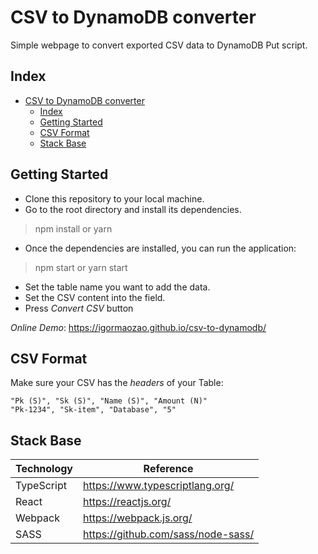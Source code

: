 # CSV to DynamoDB converter
Simple webpage to convert exported CSV data to DynamoDB Put script.

## Index

- [CSV to DynamoDB converter](#csv-to-dynamodb-converter)
  - [Index](#index)
  - [Getting Started](#getting-started)
  - [CSV Format](#csv-format)
  - [Stack Base](#stack-base)

## Getting Started
- Clone this repository to your local machine.
- Go to the root directory and install its dependencies.
> npm install or yarn
- Once the dependencies are installed, you can run the application:
> npm start or yarn start
- Set the table name you want to add the data.
- Set the CSV content into the field.
- Press _Convert CSV_ button

*Online Demo*: https://igormaozao.github.io/csv-to-dynamodb/

## CSV Format
Make sure your CSV has the *headers* of your Table:
```
"Pk (S)", "Sk (S)", "Name (S)", "Amount (N)"
"Pk-1234", "Sk-item", "Database", "5"
```

## Stack Base
Technology  | Reference
--- | ---
TypeScript | https://www.typescriptlang.org/
React | https://reactjs.org/
Webpack | https://webpack.js.org/
SASS | https://github.com/sass/node-sass/
